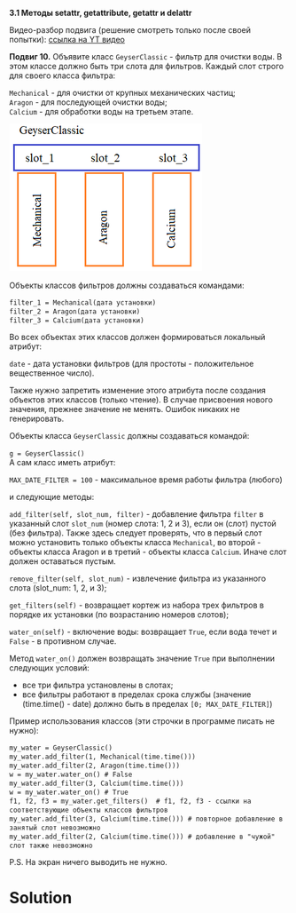 **3.1 Методы __setattr__, __getattribute__, __getattr__ и __delattr__**

Видео-разбор подвига (решение смотреть только после
своей попытки): [ссылка на YT видео](https://youtu.be/FaHqn8Yr45o)

**Подвиг 10.** Объявите класс `GeyserClassic` - фильтр
для очистки воды. В этом классе должно быть три слота
для фильтров. Каждый слот строго для своего класса фильтра:

`Mechanical` - для очистки от крупных механических частиц;\
`Aragon` - для последующей очистки воды;\
`Calcium` - для обработки воды на третьем этапе.

![](../../../../../img/geyser_classic.png)

Объекты классов фильтров должны создаваться командами:
```
filter_1 = Mechanical(дата установки)
filter_2 = Aragon(дата установки)
filter_3 = Calcium(дата установки)
```
Во всех объектах этих классов должен 
формироваться локальный атрибут:

`date` - дата установки фильтров (для 
простоты - положительное вещественное число).

Также нужно запретить изменение этого атрибута после
создания объектов этих классов (только чтение). В случае
присвоения нового значения, прежнее значение не менять. 
Ошибок никаких не генерировать.

Объекты класса `GeyserClassic` должны создаваться командой:

`g = GeyserClassic()`\
А сам класс иметь атрибут:

`MAX_DATE_FILTER = 100` - максимальное время работы
фильтра (любого)

и следующие методы:

`add_filter(self, slot_num, filter)` - добавление
фильтра `filter` в указанный слот `slot_num` (номер 
слота: 1, 2 и 3), если он (слот) пустой (без фильтра).
Также здесь следует проверять, что в первый слот можно
установить только объекты класса `Mechanical`, во 
второй - объекты класса Aragon и в третий - объекты
класса `Calcium`. Иначе слот должен оставаться пустым.

`remove_filter(self, slot_num)` - извлечение фильтра из
указанного слота (slot_num: 1, 2, и 3);

`get_filters(self)` - возвращает кортеж из набора трех
фильтров в порядке их установки (по возрастанию номеров
слотов);

`water_on(self)` - включение воды: возвращает `True`,
если вода течет и `False` - в противном случае.

Метод `water_on()` должен возвращать значение `True` 
при выполнении следующих условий:

- все три фильтра установлены в слотах;
- все фильтры работают в пределах срока службы (значение
(time.time() - date) должно быть в пределах `[0; MAX_DATE_FILTER]`)

Пример использования классов  (эти строчки в программе
писать не нужно):
```
my_water = GeyserClassic()
my_water.add_filter(1, Mechanical(time.time()))
my_water.add_filter(2, Aragon(time.time()))
w = my_water.water_on() # False
my_water.add_filter(3, Calcium(time.time()))
w = my_water.water_on() # True
f1, f2, f3 = my_water.get_filters()  # f1, f2, f3 - ссылки на соответствующие объекты классов фильтров
my_water.add_filter(3, Calcium(time.time())) # повторное добавление в занятый слот невозможно
my_water.add_filter(2, Calcium(time.time())) # добавление в "чужой" слот также невозможно
```
P.S. На экран ничего выводить не нужно. 

# Solution

```

```
